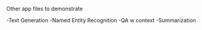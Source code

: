 Other app files to demonstrate

-Text Generation
-Named Entity Recognition
-QA w context
-Summarization
